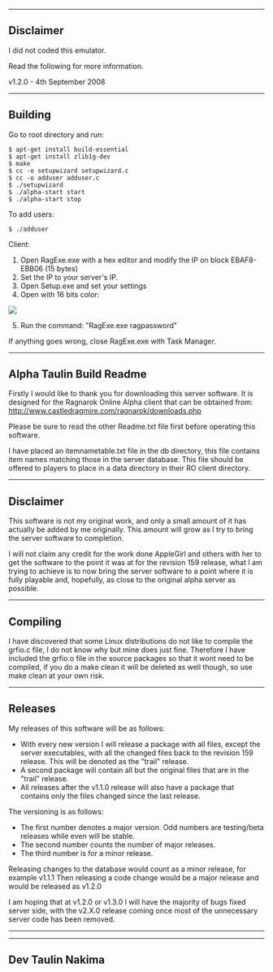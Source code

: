 --------------------------------------------------------------
Disclaimer
--------------------------------------------------------------
I did not coded this emulator.

Read the following for more information.

v1.2.0 - 4th September 2008

--------------------------------------------------------------
Building
--------------------------------------------------------------
Go to root directory and run:
```
$ apt-get install build-essential
$ apt-get install zlib1g-dev
$ make
$ cc -o setupwizard setupwizard.c
$ cc -o adduser adduser.c
$ ./setupwizard
$ ./alpha-start start
$ ./alpha-start stop
```

To add users:
```
$ ./adduser
```
Client:

1. Open RagExe.exe with a hex editor and modify the IP on block EBAF8-EBB06 (15 bytes)
2. Set the IP to your server's IP.
3. Open Setup.exe and set your settings
4. Open with 16 bits color: 

<img src="https://puu.sh/rKcmv/369960bd0e.png" />

5. Run the command: "RagExe.exe ragpassword"

If anything goes wrong, close RagExe.exe with Task Manager.

--------------------------------------------------------------
Alpha Taulin Build Readme
--------------------------------------------------------------

Firstly I would like to thank you for downloading this server
software.
It is designed for the Ragnarok Online Alpha client that can 
be obtained from:
	http://www.castledragmire.com/ragnarok/downloads.php

Please be sure to read the other Readme.txt file first before
operating this software.

I have placed an itemnametable.txt file in the db directory,
this file contains item names matching those in the server 
database. This file should be offered to players to place in a
data directory in their RO client directory.

--------------------------------------------------------------
Disclaimer
--------------------------------------------------------------

This software is not my original work, and only a small amount
of it has actually be added by me originally. This amount will
grow as I try to bring the server software to completion.

I will not claim any credit for the work done AppleGirl and
others with her to get the software to the point it was at for
the revision 159 release, what I am trying to achieve is to
now bring the server software to a point where it is fully
playable and, hopefully, as close to the original alpha server
as possible.


--------------------------------------------------------------
Compiling
--------------------------------------------------------------

I have discovered that some Linux distributions do not like to
compile the grfio.c file, I do not know why but mine does just
fine.
Therefore I have included the grfio.o file in the source
packages so that it wont need to be compiled, if you do a make
clean it will be deleted as well though, so use make clean at
your own risk.


--------------------------------------------------------------
Releases
--------------------------------------------------------------

My releases of this software will be as follows:
* With every new version I will release a package with all 
files, except the server executables, with all the changed
files back to the revision 159 release. This will be denoted
as the "trail" release.
* A second package will contain all but the original files
that are in the "trail" release.
* All releases after the v1.1.0 release will also have a
package that contains only the files changed since the last
release.

The versioning is as follows:
* The first number denotes a major version. Odd numbers are
testing/beta releases while even will be stable.
* The second number counts the number of major releases.
* The third number is for a minor release.

Releasing changes to the database would count as a minor
release, for example v1.1.1
Then releasing a code change would be a major release and
would be released as v1.2.0

I am hoping that at v1.2.0 or v1.3.0 I will have the majority
of bugs fixed server side, with the v2.X.0 release coming
once most of the unnecessary server code has been removed.

--------------------------------------------------------------
--------------------------------------------------------------
Dev Taulin Nakima
--------------------------------------------------------------
